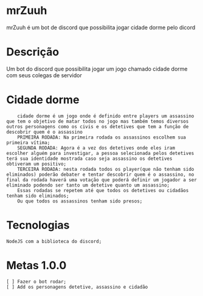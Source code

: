 # mrZuuh
mrZuuh é um bot de discord que possibilita jogar cidade dorme pelo dicord

# Descrição

Um bot do discord que possibilita jogar um jogo chamado cidade dorme com seus colegas de servidor

# Cidade dorme
		cidade dorme é um jogo onde é definido entre players um assassino que tem o objetivo de matar todos no jogo mas também temos diversos outros personagens como os civis e os detetives que tem a função de descobrir quem é o assassino
		PRIMEIRA RODADA: Na primeira rodada os assassinos escolhem sua primeira vítima;
		SEGUNDA RODADA: Agora é a vez dos detetives onde eles iram escolher alguém para investigar, a pessoa selecionada pelos detetives terá sua identidade mostrada caso seja assassino os detetives obtiveram um positivo;
		TERCEIRA RODADA: nesta rodada todos os player(que não tenham sido eliminados) poderão debater e tentar descobrir quem é o assassino, no final da rodada haverá uma votação que poderá definir um jogador a ser eliminado podendo ser tanto um detetive quanto um assassino;
		Essas rodadas se repetem até que todos os detetives ou cidadãos tenham sido eliminados;
		Ou que todos os assassinos tenham sido presos;

# Tecnologias
	NodeJS com a biblioteca do discord;


# Metas 1.0.0
	[ ] Fazer o bot rodar;
	[ ] Add os personagens detetive, assassino e cidadão 
